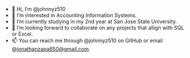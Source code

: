 - 👋 Hi, I’m @johnnyz510
- 👀 I’m interested in Accounting Information Systems.
- 🌱 I’m currently studying in my 2nd year at San Jose State University.
- 💞️ I’m looking forward to collaborate on any projects that allign with SQL or Excel.
- 📫 You can reach me through @johnnyz510 on GitHub or email @jonathanzapa650@gmail.com.

<!---
johnnyz510/johnnyz510 is a ✨ special ✨ repository because its `README.md` (this file) appears on your GitHub profile.
You can click the Preview link to take a look at your changes.
--->
